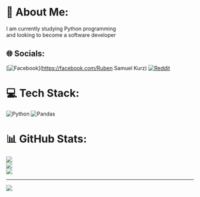 # 💫 About Me:
I am currently studying Python programming <br>and looking to become a software developer


## 🌐 Socials:
[![Facebook](https://img.shields.io/badge/Facebook-%231877F2.svg?logo=Facebook&logoColor=white)](https://facebook.com/Ruben Samuel Kurz) [![Reddit](https://img.shields.io/badge/Reddit-%23FF4500.svg?logo=Reddit&logoColor=white)](https://reddit.com/user/RubenSK_4) 

# 💻 Tech Stack:
![Python](https://img.shields.io/badge/python-3670A0?style=for-the-badge&logo=python&logoColor=ffdd54) ![Pandas](https://img.shields.io/badge/pandas-%23150458.svg?style=for-the-badge&logo=pandas&logoColor=white)
# 📊 GitHub Stats:
![](https://github-readme-stats.vercel.app/api?username=RubenSKurz&theme=dark&hide_border=false&include_all_commits=false&count_private=false)<br/>
![](https://github-readme-streak-stats.herokuapp.com/?user=RubenSKurz&theme=dark&hide_border=false)<br/>
![](https://github-readme-stats.vercel.app/api/top-langs/?username=RubenSKurz&theme=dark&hide_border=false&include_all_commits=false&count_private=false&layout=compact)

---
[![](https://visitcount.itsvg.in/api?id=RubenSKurz&icon=0&color=0)](https://visitcount.itsvg.in)

<!-- Proudly created with GPRM ( https://gprm.itsvg.in ) -->
